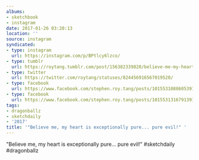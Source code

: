 ```yaml
---
albums:
- sketchbook
- instagram
date: 2017-01-26 03:20:13
location: ''
source: instagram
syndicated:
- type: instagram
  url: https://instagram.com/p/BPtlcy6lzco/
- type: tumblr
  url: https://roytang.tumblr.com/post/156382339820/believe-me-my-heart-is-exceptionally-pure-pure
- type: twitter
  url: https://twitter.com/roytang/statuses/824456916567019520/
- type: facebook
  url: https://www.facebook.com/stephen.roy.tang/posts/10155310886053912:1
- type: facebook
  url: https://www.facebook.com/stephen.roy.tang/posts/10155313167913912
tags:
- dragonballz
- sketchdaily
- '2017'
title: '"Believe me, my heart is exceptionally pure... pure evil!" '
---
```


"Believe me, my heart is exceptionally pure... pure evil!" #sketchdaily #dragonballz